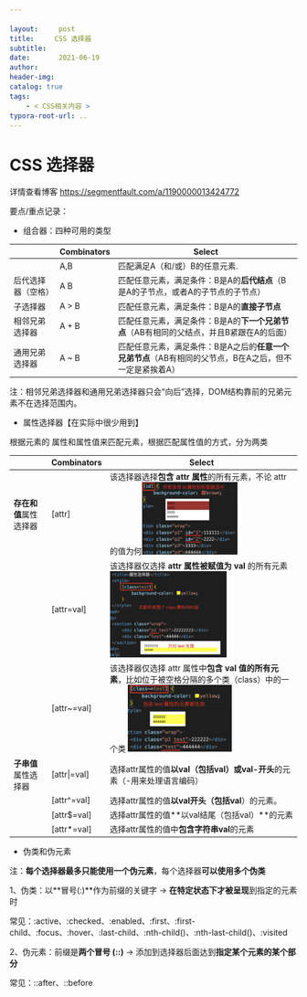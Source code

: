 ```yaml
---

layout:     post
title:     CSS 选择器
subtitle:  
date:       2021-06-19
author:     
header-img: 
catalog: true
tags:
    - < CSS相关内容 >
typora-root-url: ..
---
```



# CSS 选择器

详情查看博客 https://segmentfault.com/a/1190000013424772

要点/重点记录：

- 组合器：四种可用的类型

|                    | Combinators | Select                                                       |
| ------------------ | ----------- | ------------------------------------------------------------ |
|                    | A,B         | 匹配满足A（和/或）B的任意元素.                               |
| 后代选择器（空格） | A B         | 匹配任意元素，满足条件：B是A的**后代结点**（B是A的子节点，或者A的子节点的子节点） |
| 子选择器           | A > B       | 匹配任意元素，满足条件：B是A的**直接子节点**                 |
| 相邻兄弟选择器     | A + B       | 匹配任意元素，满足条件：B是A的**下一个兄弟节点**（AB有相同的父结点，并且B紧跟在A的后面） |
| 通用兄弟选择器     | A ~ B       | 匹配任意元素，满足条件：B是A之后的**任意一个兄弟节点**（AB有相同的父节点，B在A之后，但不一定是紧挨着A） |

注：相邻兄弟选择器和通用兄弟选择器只会“向后”选择，DOM结构靠前的兄弟元素不在选择范围内。

- 属性选择器【在实际中很少用到】

根据元素的 属性和属性值来匹配元素，根据匹配属性值的方式，分为两类

|                        | Combinators  | Select                                                       |
| ---------------------- | ------------ | ------------------------------------------------------------ |
| **存在和值**属性选择器 | [attr]       | 该选择器选择**包含 attr 属性**的所有元素，不论 attr 的值为何<img src="/../img/assets_2019/image-20210619192114374.png" alt="image-20210619192114374" style="zoom:20%;" /> |
|                        | [attr=val]   | 该选择器仅选择 **attr 属性被赋值为 val** 的所有元素<img src="/../img/assets_2019/image-20210619191007090.png" alt="image-20210619191007090" style="zoom:20%;" /> |
|                        | [attr~=val]  | 该选择器仅选择 attr 属性中**包含 val 值的所有元素**，比如位于被空格分隔的多个类（class）中的一个类  <img src="/../img/assets_2019/image-20210619192555581.png" alt="image-20210619192555581" style="zoom:22%;" /> |
| **子串值**属性选择器   | [attr\|=val] | 选择attr属性的值**以val（包括val）或val-开头**的元素（-用来处理语言编码） |
|                        | [attr^=val]  | 选择attr属性的值**以val开头（包括val**）的元素。             |
|                        | [attr$=val]  | 选择attr属性的值**以val结尾（包括val）**的元素               |
|                        | [attr*=val]  | 选择attr属性的值中**包含字符串val**的元素                    |

- 伪类和伪元素

注：**每个选择器最多只能使用一个伪元素**，每个选择器**可以使用多个伪类**

1、伪类：以**冒号(:)**作为前缀的关键字 -> **在特定状态下才被呈现**到指定的元素时

常见：:active、:checked、:enabled、:first、:first-child、:focus、:hover、:last-child、:nth-child()、:nth-last-child()、:visited

2、伪元素：前缀是**两个冒号 (::)**  -> 添加到选择器后面达到**指定某个元素的某个部分**

常见：::after、::before

